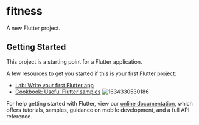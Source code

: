# fitness

A new Flutter project.

## Getting Started

This project is a starting point for a Flutter application.

A few resources to get you started if this is your first Flutter project:

- [Lab: Write your first Flutter app](https://flutter.dev/docs/get-started/codelab)
- [Cookbook: Useful Flutter samples](https://flutter.dev/docs/cookbook)
![1634330530186](https://user-images.githubusercontent.com/66785435/137551185-d27eaaee-4218-4be9-a028-8722226c967f.gif)

For help getting started with Flutter, view our
[online documentation](https://flutter.dev/docs), which offers tutorials,
samples, guidance on mobile development, and a full API reference.
